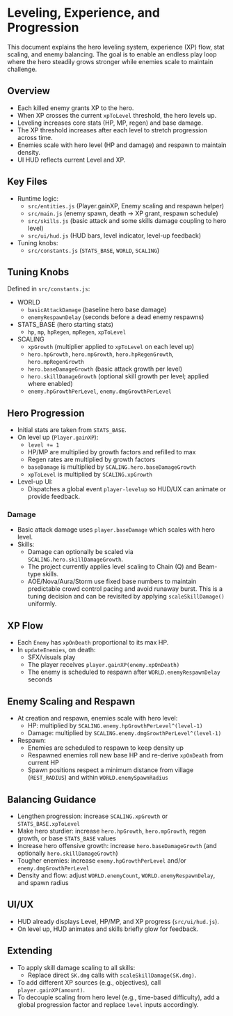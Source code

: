 # Leveling, Experience, and Progression

This document explains the hero leveling system, experience (XP) flow, stat scaling, and enemy balancing. The goal is to enable an endless play loop where the hero steadily grows stronger while enemies scale to maintain challenge.

## Overview

- Each killed enemy grants XP to the hero.
- When XP crosses the current `xpToLevel` threshold, the hero levels up.
- Leveling increases core stats (HP, MP, regen) and base damage.
- The XP threshold increases after each level to stretch progression across time.
- Enemies scale with hero level (HP and damage) and respawn to maintain density.
- UI HUD reflects current Level and XP.

## Key Files

- Runtime logic:
  - `src/entities.js` (Player.gainXP, Enemy scaling and respawn helper)
  - `src/main.js` (enemy spawn, death → XP grant, respawn schedule)
  - `src/skills.js` (basic attack and some skills damage coupling to hero level)
  - `src/ui/hud.js` (HUD bars, level indicator, level-up feedback)
- Tuning knobs:
  - `src/constants.js` (`STATS_BASE`, `WORLD`, `SCALING`)

## Tuning Knobs

Defined in `src/constants.js`:

- WORLD
  - `basicAttackDamage` (baseline hero base damage)
  - `enemyRespawnDelay` (seconds before a dead enemy respawns)
- STATS_BASE (hero starting stats)
  - `hp`, `mp`, `hpRegen`, `mpRegen`, `xpToLevel`
- SCALING
  - `xpGrowth` (multiplier applied to `xpToLevel` on each level up)
  - `hero.hpGrowth`, `hero.mpGrowth`, `hero.hpRegenGrowth`, `hero.mpRegenGrowth`
  - `hero.baseDamageGrowth` (basic attack growth per level)
  - `hero.skillDamageGrowth` (optional skill growth per level; applied where enabled)
  - `enemy.hpGrowthPerLevel`, `enemy.dmgGrowthPerLevel`

## Hero Progression

- Initial stats are taken from `STATS_BASE`.
- On level up (`Player.gainXP`):
  - `level += 1`
  - HP/MP are multiplied by growth factors and refilled to max
  - Regen rates are multiplied by growth factors
  - `baseDamage` is multiplied by `SCALING.hero.baseDamageGrowth`
  - `xpToLevel` is multiplied by `SCALING.xpGrowth`
- Level-up UI:
  - Dispatches a global event `player-levelup` so HUD/UX can animate or provide feedback.

### Damage

- Basic attack damage uses `player.baseDamage` which scales with hero level.
- Skills:
  - Damage can optionally be scaled via `SCALING.hero.skillDamageGrowth`.
  - The project currently applies level scaling to Chain (Q) and Beam-type skills.
  - AOE/Nova/Aura/Storm use fixed base numbers to maintain predictable crowd control pacing and avoid runaway burst. This is a tuning decision and can be revisited by applying `scaleSkillDamage()` uniformly.

## XP Flow

- Each `Enemy` has `xpOnDeath` proportional to its max HP.
- In `updateEnemies`, on death:
  - SFX/visuals play
  - The player receives `player.gainXP(enemy.xpOnDeath)`
  - The enemy is scheduled to respawn after `WORLD.enemyRespawnDelay` seconds

## Enemy Scaling and Respawn

- At creation and respawn, enemies scale with hero level:
  - HP: multiplied by `SCALING.enemy.hpGrowthPerLevel^(level-1)`
  - Damage: multiplied by `SCALING.enemy.dmgGrowthPerLevel^(level-1)`
- Respawn:
  - Enemies are scheduled to respawn to keep density up
  - Respawned enemies roll new base HP and re-derive `xpOnDeath` from current HP
  - Spawn positions respect a minimum distance from village (`REST_RADIUS`) and within `WORLD.enemySpawnRadius`

## Balancing Guidance

- Lengthen progression: increase `SCALING.xpGrowth` or `STATS_BASE.xpToLevel`
- Make hero sturdier: increase `hero.hpGrowth`, `hero.mpGrowth`, regen growth, or base `STATS_BASE` values
- Increase hero offensive growth: increase `hero.baseDamageGrowth` (and optionally `hero.skillDamageGrowth`)
- Tougher enemies: increase `enemy.hpGrowthPerLevel` and/or `enemy.dmgGrowthPerLevel`
- Density and flow: adjust `WORLD.enemyCount`, `WORLD.enemyRespawnDelay`, and spawn radius

## UI/UX

- HUD already displays Level, HP/MP, and XP progress (`src/ui/hud.js`).
- On level up, HUD animates and skills briefly glow for feedback.

## Extending

- To apply skill damage scaling to all skills:
  - Replace direct `SK.dmg` calls with `scaleSkillDamage(SK.dmg)`.
- To add different XP sources (e.g., objectives), call `player.gainXP(amount)`.
- To decouple scaling from hero level (e.g., time-based difficulty), add a global progression factor and replace `level` inputs accordingly.
